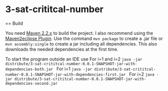 3-sat-crititcal-number
======================

== Build

You need [Maven 2.2.x](http://maven.apache.org/download.cgi) to build the project.
I also recommend using the [Maven2eclipse Plugin](http://eclipse.org/m2e/download/).
Use the command ``mvn package`` to create a .jar file or ``mvn assembly:single`` to create a jar including all dependencies.
This also downloads the needed dependencies at the first time.


To start the program outside an IDE use
For i=1 and i=2
 ``java -jar distribute/3-sat-crititcal-number-0.0.1-SNAPSHOT-jar-with-dependencies-both.jar ``
 For i=1
 ``java -jar distribute/3-sat-crititcal-number-0.0.1-SNAPSHOT-jar-with-dependencies-first.jar ``
 For i=2
 ``java -jar distribute/3-sat-crititcal-number-0.0.1-SNAPSHOT-jar-with-dependencies-second.jar ``